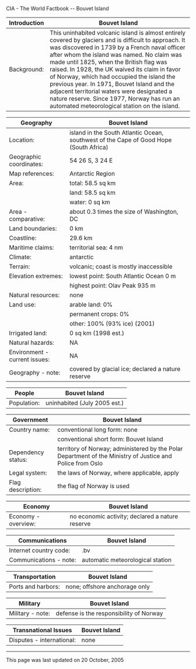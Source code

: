 CIA - The World Factbook -- Bouvet Island

| Introduction | Bouvet Island |
| --- | --- |
| Background: | This uninhabited volcanic island is almost entirely covered by glaciers and is difficult to approach. It was discovered in 1739 by a French naval officer after whom the island was named. No claim was made until 1825, when the British flag was raised. In 1928, the UK waived its claim in favor of Norway, which had occupied the island the previous year. In 1971, Bouvet Island and the adjacent territorial waters were designated a nature reserve. Since 1977, Norway has run an automated meteorological station on the island. |

| Geography | Bouvet Island |
| --- | --- |
| Location: | island in the South Atlantic Ocean, southwest of the Cape of Good Hope (South Africa) |
| Geographic coordinates: | 54 26 S, 3 24 E |
| Map references: | Antarctic Region |
| Area: | total: 58.5 sq km |
| | land: 58.5 sq km |
| | water: 0 sq km |
| Area - comparative: | about 0.3 times the size of Washington, DC |
| Land boundaries: | 0 km |
| Coastline: | 29.6 km |
| Maritime claims: | territorial sea: 4 nm |
| Climate: | antarctic |
| Terrain: | volcanic; coast is mostly inaccessible |
| Elevation extremes: | lowest point: South Atlantic Ocean 0 m |
| | highest point: Olav Peak 935 m |
| Natural resources: | none |
| Land use: | arable land: 0% |
| | permanent crops: 0% |
| | other: 100% (93% ice) (2001) |
| Irrigated land: | 0 sq km (1998 est.) |
| Natural hazards: | NA |
| Environment - current issues: | NA |
| Geography - note: | covered by glacial ice; declared a nature reserve |

| People | Bouvet Island |
| --- | --- |
| Population: | uninhabited (July 2005 est.) |

| Government | Bouvet Island |
| --- | --- |
| Country name: | conventional long form: none |
| | conventional short form: Bouvet Island |
| Dependency status: | territory of Norway; administered by the Polar Department of the Ministry of Justice and Police from Oslo |
| Legal system: | the laws of Norway, where applicable, apply |
| Flag description: | the flag of Norway is used |

| Economy | Bouvet Island |
| --- | --- |
| Economy - overview: | no economic activity; declared a nature reserve |

| Communications | Bouvet Island |
| --- | --- |
| Internet country code: | .bv |
| Communications - note: | automatic meteorological station |

| Transportation | Bouvet Island |
| --- | --- |
| Ports and harbors: | none; offshore anchorage only |

| Military | Bouvet Island |
| --- | --- |
| Military - note: | defense is the responsibility of Norway |

| Transnational Issues | Bouvet Island |
| --- | --- |
| Disputes - international: | none |

---
This page was last updated on 20 October, 2005                       
